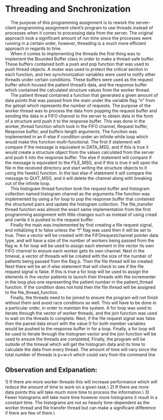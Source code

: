# Threading and Snchronization
&emsp; The purpose of this programming assignment is to rework the server-client programming
assignment client’s program to use threads instead of processes when it comes to processing
data from the server. The original approach took a significant amount of run time since the
processes were running in a certain order, however, threading is a much more efficient
approach in regards to time.\
&emsp; When it comes to implementing the threads the first thing was to implement the Bounded
Buffer class in order to make a thread-safe buffer. These buffers contained both a push and pop
function that was used to push thread objects. A mutex was used to protect the critical section in
each function, and two synchronization variables were used to notify other threads under certain
conditions. These buffers were used as the request buffer which housed the patient thread’s
data, and the response buffer which contained the calculated structure values from the worker
thread.\
&emsp; The patient thread contained a function that generated a given amount of data points
that was passed from the main under the variable flag “n” from the getopt which represents the
number of requests. The purpose of the worker thread was to process the data from popping
the request buffer and sending the data in a FIFO channel to the server to obtain data in the
form of a structure and push it to the response buffer. This was done in the worker_thread
function which took in the FIFO channel, Request buffer, Response buffer, and buffers length
arguments. The function was implemented in an if-else if condition under an infinite while loop
which would make this function multi-functional. The first if statement will compare if the
message is equivalent to DATA_MSG, and if this is true it would create a structure object from
the values calculated from the server and push it into the response buffer. The else if statement
will compare if the message is equivalent to the FILE_MSG, and if this is true it will open the file
in the received directory and start writing the structure objects to it using the fseek() function. In
the last else-if statement it will compare the message to QUIT_MSG, and it will delete the
channel along with breaking out of the infinite loop.\
&emsp; This histogram thread function took the request buffer and histogram collection named
histogram channel as the arguments.The function was implemented by using a for loop to pop
the response buffer that contained the structured pairs and update the histogram collection. The
file_transfer thread function was almost the exact same implementation from the first
programming assignment with little changes such as instead of using cread and cwrite it is
pushed to the request buffer.\
&emsp; Finally the main was implemented by first creating a file request signal, and initializing it
to false unless the “f” flag was used then it will be set to true. Then a vector will be created with
the FIFOrequestchannel pointer data type, and will have a size of the number of workers being
passed from the flag w. A for loop will be used to assign each element in the vector its own
FIFO channel to ensure each worker gets its own channel. Next in the timeval, a vector of
threads will be created with the size of the number of patients being passed from the flag p.
Then the file thread will be created. Next there will be an if-else statement that will check to see
if the file request signal is false. If this is true a for loop will be used to assign the elements in the
vector patients to launch their threads with the incrementer in the loop plus one representing the
patient number in the patient_thread function. If the condition does not hold then the file thread
will be assigned to the file_thread_function.\
&emsp; Finally, the threads need to be joined to ensure the program will not finish without them
and avoid race conditions as well. This will have to be done in a particular order, in order to
maintain the system. A for loop was used to iterate through the vector of worker threads, and
the join function was used to wait on the threads to complete. Next, if the file request signal was
false then the paired data struct with the value 0 for both member variables would be pushed to
the response buffer in for a loop. Finally, a for loop will be used to iterate through the histogram
vector and the join function will be used to ensure the threads are completed, Finally, the
program will be outside of the timeval which will get the histogram data and its time to calculate
the data from every thread. The amount of time will vary since the total number of threads is
p+w+h which could vary from the command line


<h2>Observation and Exlpanation:</h2>
1) If there are more worker threads this will increase performance which will reduce the amount of time to work on a given task.\
2) If there are more data points this will take much more time to process the information.\
3) Fewer histograms will take more time however more histograms it result in a constant time. The histograms are not as heavily time-dependent as the worker thread and file transfer thread but can make a significant difference if there are few of them.\


